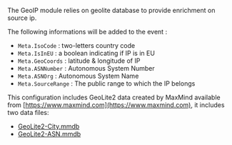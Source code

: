 The GeoIP module relies on geolite database to provide enrichment on source ip.

The following informations will be added to the event :
 - `Meta.IsoCode` : two-letters country code
 - `Meta.IsInEU` : a boolean indicating if IP is in EU
 - `Meta.GeoCoords` : latitude & longitude of IP
 - `Meta.ASNNumber` : Autonomous System Number
 - `Meta.ASNOrg` : Autonomous System Name
 - `Meta.SourceRange` : The public range to which the IP belongs


This configuration includes GeoLite2 data created by MaxMind available from [https://www.maxmind.com](https://www.maxmind.com), it includes two data files: 
* [GeoLite2-City.mmdb](https://crowdsec-statics-assets.s3-eu-west-1.amazonaws.com/GeoLite2-City.mmdb)
* [GeoLite2-ASN.mmdb](https://crowdsec-statics-assets.s3-eu-west-1.amazonaws.com/GeoLite2-ASN.mmdb)

